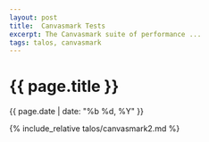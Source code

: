 ```yaml
---
layout: post
title:  Canvasmark Tests
excerpt: The Canvasmark suite of performance ...
tags: talos, canvasmark
---
```


<h1> {{ page.title }} </h1>
<div class="pdate"> {{ page.date | date: "%b %d, %Y" }} </div>

{% include_relative talos/canvasmark2.md %}
